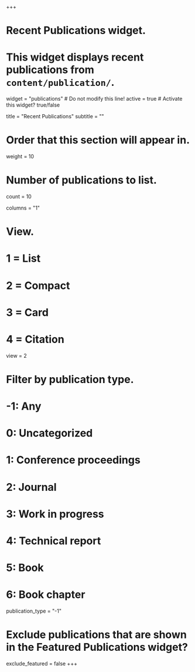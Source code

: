 +++
# Recent Publications widget.
# This widget displays recent publications from `content/publication/`.
widget = "publications"  # Do not modify this line!
active = true  # Activate this widget? true/false

title = "Recent Publications"
subtitle = ""

# Order that this section will appear in.
weight = 10

# Number of publications to list.
count = 10

columns = "1"

# View.
#   1 = List
#   2 = Compact
#   3 = Card
#   4 = Citation
view = 2

# Filter by publication type.
# -1: Any
#  0: Uncategorized
#  1: Conference proceedings
#  2: Journal
#  3: Work in progress
#  4: Technical report
#  5: Book
#  6: Book chapter
publication_type = "-1"

# Exclude publications that are shown in the Featured Publications widget?
exclude_featured = false
+++
